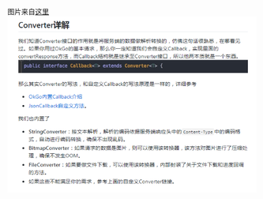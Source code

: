 图片来自[这里](https://github.com/jeasonlzy/okhttp-OkGo/wiki/OkRx)
![](https://github.com/ainiyiwan/OkGo2.x/blob/master/picture/converter.png)